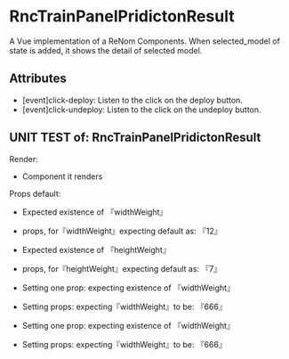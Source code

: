 # RncTrainPanelPridictonResult

A Vue implementation of a ReNom Components.
When selected_model of state is added, it shows the detail of selected model.



## Attributes

- [event]click-deploy: Listen to the click on the deploy button.
- [event]click-undeploy: Listen to the click on the undeploy button.


## UNIT TEST of: RncTrainPanelPridictonResult

Render:
- Component it renders

Props default:
- Expected existence of 『widthWeight』
- props, for『widthWeight』expecting default as: 『12』

- Expected existence of 『heightWeight』
- props, for『heightWeight』expecting default as: 『7』

- Setting one prop: expecting existence of 『widthWeight』
- Setting props: expecting『widthWeight』to be: 『666』

- Setting one prop: expecting existence of 『widthWeight』
- Setting props: expecting『widthWeight』to be: 『666』
